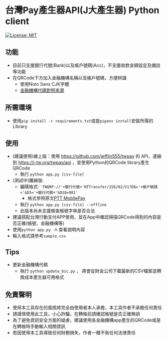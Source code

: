 # 台灣Pay產生器API(J大產生器) Python client
[![License: MIT](https://img.shields.io/badge/License-MIT-yellow.svg)](https://opensource.org/licenses/MIT)

## 功能
* 目前只支援銀行代號(Bank)以及帳戶號碼(Acc)，不支援收款金額設定及備註等功能
* 在QRCode下方加入金融機構名稱以及帳戶號碼，方便辨識
    * 使用Noto Sans CJK字體
    * [金融機構代碼對照來源](https://www.fisc.com.tw/TC/OPENDATA/Comm1_MEMBER.csv)
## 所需環境
* 使用`pip install -r requirements.txt`或是`pipenv install`安裝所需的Library
## 使用
* (建議使用)線上版：使用 https://github.com/jefflin555/twpay 的 API，連線到 https://i-tw.org/twpay/api ，並使用Python的QRCode library產生QRCode
    * 執行
        `python app.py [csv-file]`
* (測試中)離線版:
    * 編碼格式: `'TWQRP://'+銀行代號+'NTTransfer/158/02/V1?D6='+帳戶號碼+'&D5='+銀行代號+'&D10=901'`    
        * 格式參照原文[PTT MobilePay](https://www.ptt.cc/bbs/MobilePay/M.1543779469.A.577.html)
    * 執行 `python app.py [csv-file] --offline`
    * 此版本尚未支援檢查帳號字串是否合法
* 建議搭配台灣行動支付APP使用，並在App中確認掃描QRCode得到的內容是否正確(帳號、金融機構等)
* 使用`python app.py -h` 查看說明內容
* 輸入格式請參考`sample.csv`
## Tips
* 更新金融機構代碼 
    * 執行 `python update_bic.py` ， 將會從財金公司下載最新的CSV檔案並轉換成本產生器可用格式
## 免責聲明    
* 使用本工具存在的風險將完全由使用者本人承擔，本工具作者不承擔任何責任
* 請謹慎使用此工具，小心詐騙，在轉帳前請確認帳號是否正確無誤
* 為了避免資訊安全方面的疑慮，建議使用各金融機構app產生的QRCode或是在轉帳時手動輸入相關資訊
* 若因使用本工具導致任何財務損失，作者一概不負任何法律責任